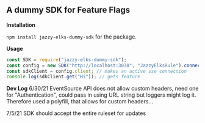 ## A dummy SDK for Feature Flags

**Installation**

`npm install jazzy-elks-dummy-sdk` for the package.

**Usage**

```javascript
const SDK = require("jazzy-elks-dummy-sdk");
const config = new SDK("http://localhost:3030", "JazzyElksRule").connect();
const sdkClient = config.client; // makes an active sse connection
console.log(sdkClient.get("Hi")); // gets feature
```


**Dev Log**
6/30/21
EventSource API does not allow custom headers, need one for "Authentication", could pass in using URL string but loggers might log it. Therefore used a polyfill, that allows for custom headers...

7/5/21
SDK should accept the entire ruleset for updates